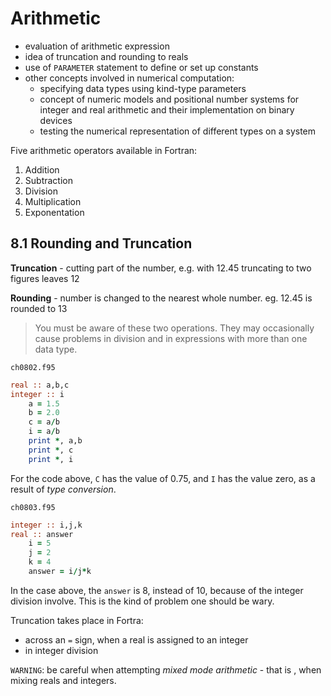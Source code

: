 # Arithmetic

- evaluation of arithmetic expression 
- idea of truncation and rounding to reals 
- use of `PARAMETER` statement to define or set up constants
-  other concepts involved in numerical computation:
    - specifying data types using kind-type parameters 
    - concept of numeric models and positional number systems for integer and real arithmetic and their implementation on binary devices 
    - testing the numerical representation of different types on a system 

Five arithmetic operators available in Fortran: 
1. Addition 
2. Subtraction 
3. Division 
4. Multiplication
5. Exponentation 

## 8.1 Rounding and Truncation 


**Truncation** - cutting part of the number, e.g. with 12.45 truncating to two figures leaves 12

**Rounding** - number is changed to the nearest whole number. eg. 12.45 is rounded to 13

> You must be aware of these two operations. They may occasionally cause problems in division and in expressions with more than one data type. 

`ch0802.f95` 
```fortran 
real :: a,b,c 
integer :: i 
    a = 1.5 
    b = 2.0 
    c = a/b 
    i = a/b 
    print *, a,b 
    print *, c 
    print *, i
```
For the code above, `C` has the value of 0.75, and `I` has the value zero, as a result of *type conversion*. 

`ch0803.f95` 
```fortran 
integer :: i,j,k 
real :: answer 
    i = 5 
    j = 2 
    k = 4
    answer = i/j*k 
```
In the case above, the `answer` is 8, instead of 10, because of the integer division involve. This is the kind of problem one should be wary.

Truncation takes place in Fortra:
- across an `=` sign, when a real is assigned to an integer
- in integer division 

`WARNING`: be careful when attempting *mixed mode arithmetic* - that is , when mixing reals and integers. 




